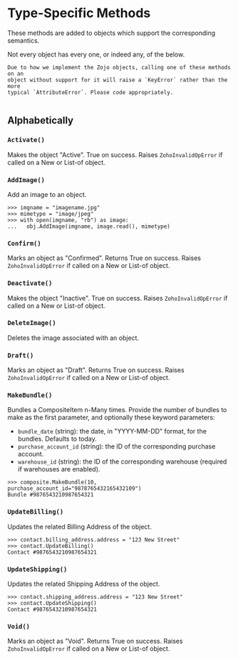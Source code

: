 # Type-Specific Methods
These methods are added to objects which support the corresponding semantics.

Not every object has every one, or indeed any, of the below.

```{warning}
Due to how we implement the Zojo objects, calling one of these methods on an
object without support for it will raise a `KeyError` rather than the more
typical `AttributeError`. Please code appropriately.
```
```{include} /snippets/seealso-zoho-api.markdown
```

## Alphabetically
### `Activate()`
Makes the object "Active". True on success. Raises `ZohoInvalidOpError` if
called on a New or List-of object.

### `AddImage()`
Add an image to an object.
```{code-block} python
>>> imgname = "imagename.jpg"
>>> mimetype = "image/jpeg"
>>> with open(imgname, "rb") as image:
...   obj.AddImage(imgname, image.read(), mimetype)
```

### `Confirm()`
Marks an object as "Confirmed". Returns True on success. Raises
`ZohoInvalidOpError` if called on a New or List-of object.

### `Deactivate()`
Makes the object "Inactive". True on success. Raises `ZohoInvalidOpError` if
called on a New or List-of object.

### `DeleteImage()`
Deletes the image associated with an object.

### `Draft()`
Marks an object as "Draft". Returns True on success. Raises `ZohoInvalidOpError`
if called on a New or List-of object.

### `MakeBundle()`
Bundles a CompositeItem n-Many times. Provide the number of bundles to make as the first parameter, and optionally these keyword parameters:
  * `bundle_date` (string): the date, in "YYYY-MM-DD" format, for the bundles. Defaults to today.
  * `purchase_account_id` (string): the ID of the corresponding purchase account.
  * `warehouse_id` (string): the ID of the corresponding warehouse (required if warehouses are enabled).

```{code-block} python
>>> composite.MakeBundle(10, purchase_account_id="9878765432165432109")
Bundle #9876543210987654321
```

### `UpdateBilling()`
Updates the related Billing Address of the object.
```{code-block} python
>>> contact.billing_address.address = "123 New Street"
>>> contact.UpdateBilling()
Contact #9876543210987654321
```

### `UpdateShipping()`
Updates the related Shipping Address of the object.
```{code-block} python
>>> contact.shipping_address.address = "123 New Street"
>>> contact.UpdateShipping()
Contact #9876543210987654321
```

### `Void()`
Marks an object as "Void". Returns True on success. Raises `ZohoInvalidOpError`
if called on a New or List-of object.
